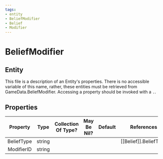 ```yaml
---
tags:
- entity
- BeliefModifier
- Belief
- Modifier
---
```

# BeliefModifier
## Entity
This file is a description of an Entity's properties. There is no accessible variable of this name, rather, these entities must be retrieved from GameData.BeliefModifier. Accessing a property should be invoked with a `.`.
## Properties
|	Property	|	Type	|	Collection Of Type?	|	May Be Nil?	|	Default	|	References	|	Key	|	Notes	|
|	:-:	|	:-:	|	:-:	|	:-:	|	:-:	|	:-:	|	:-:	|	-:	|
|	BeliefType	|	string	|		|		|		|	[[Belief]].BeliefType	|		|	|
|	ModifierID	|	string	|		|		|		|		|		|	|
